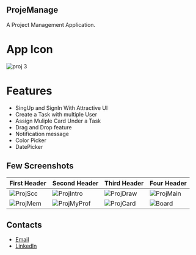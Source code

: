 ## ProjeManage

A Project Management Application.

# App Icon

![proj 3](https://user-images.githubusercontent.com/76396056/125314559-ee049300-e353-11eb-99b0-d003f55e6858.png)




# Features

- SingUp and SignIn With Attractive UI                                        
- Create a Task with multiple User
- Assign Muliple Card Under a Task
- Drag and Drop feature
- Notification message
- Color Picker
- DatePicker

## Few Screenshots

First Header  | Second Header | Third Header | Four Header
------------- | ------------- | ------------ | -----------
![ProjScc](https://user-images.githubusercontent.com/76396056/132064940-181ae3b0-8efe-4e28-8a76-ad9362c060f2.jpeg) | ![ProjIntro](https://user-images.githubusercontent.com/76396056/132065054-c8f95328-541a-4643-8c31-2bd62a71c5dd.jpeg)  | ![ProjDraw](https://user-images.githubusercontent.com/76396056/132065211-15792da1-8ed7-4f01-be34-d736835e78af.jpeg)|![ProjMain](https://user-images.githubusercontent.com/76396056/132065304-7977e866-9788-4945-a860-b3441a24081f.jpeg)| 
![ProjMem](https://user-images.githubusercontent.com/76396056/132065375-183497d1-32d4-498f-b92e-55a837c1000f.jpeg)  | ![ProjMyProf](https://user-images.githubusercontent.com/76396056/132065521-7fc5ec5f-1c6f-48b5-9ec3-16fde3546afb.jpeg) | ![ProjCard](https://user-images.githubusercontent.com/76396056/132065585-d275bf58-fb26-420b-873d-54e4d91c466f.jpeg) | ![Board](https://user-images.githubusercontent.com/76396056/132066165-d00ca49b-f15b-45e7-8c7a-b4492f916f29.jpeg)

## Contacts

- [Email](princekupandey786@gmail.com)
- [LinkedIn](linkedin.com/in/prince-kumar-pandey-5742301a9)





